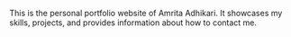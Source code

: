This is the personal portfolio website of Amrita Adhikari. It showcases my skills, projects, and provides information about how to contact me.
